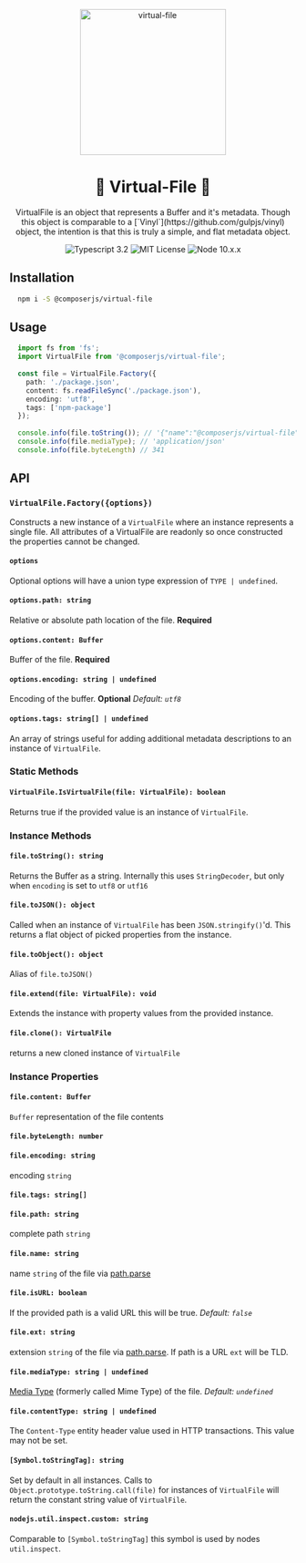 <p align="center">
    <img alt="virtual-file" src="https://github.com/composerjs/virtual-file/blob/master/logo.png" width="256">
    <h1 align="center">📁 Virtual-File 📁</h1>
</p>

<p align="center">
  VirtualFile is an object that represents a Buffer and it's metadata.
  Though this object is comparable to a [`Vinyl`](https://github.com/gulpjs/vinyl)
  object, the intention is that this is truly a simple, and flat metadata
  object.
</p>

<p align="center">
  <img alt="Typescript 3.2" src="https://img.shields.io/badge/typescript-3.2-blue.svg">
  <img alt="MIT License" src="https://img.shields.io/badge/license-MIT-blue.svg">
  <img alt="Node 10.x.x" src="https://img.shields.io/badge/node-10.x.x-blue.svg">
</p>

## Installation

```bash
  npm i -S @composerjs/virtual-file
```

## Usage

```typescript
  import fs from 'fs';
  import VirtualFile from '@composerjs/virtual-file';
  
  const file = VirtualFile.Factory({
    path: './package.json',
    content: fs.readFileSync('./package.json'),
    encoding: 'utf8',
    tags: ['npm-package']
  });
  
  console.info(file.toString()); // '{"name":"@composerjs/virtual-file"...
  console.info(file.mediaType); // 'application/json'
  console.info(file.byteLength) // 341 
```

## API

### `VirtualFile.Factory({options})`
Constructs a new instance of a `VirtualFile` where an instance represents
a single file. All attributes of a VirtualFile are readonly so once
constructed the properties cannot be changed.

#### `options`

Optional options will have a union type expression of `TYPE | undefined`.

#### `options.path: string`
Relative or absolute path location of the file.
**Required**

#### `options.content: Buffer`
Buffer of the file.
**Required**

#### `options.encoding: string | undefined`
Encoding of the buffer.
**Optional**
*Default: `utf8`*

#### `options.tags: string[] | undefined`
An array of strings useful for adding additional metadata descriptions
to an instance of `VirtualFile`.

### Static Methods

#### `VirtualFile.IsVirtualFile(file: VirtualFile): boolean`
Returns true if the provided value is an instance of `VirtualFile`.

### Instance Methods

#### `file.toString(): string`
Returns the Buffer as a string. Internally this uses `StringDecoder`, but
only when `encoding` is set to `utf8` or `utf16`

#### `file.toJSON(): object`
Called when an instance of `VirtualFile` has been `JSON.stringify()`'d.
This returns a flat object of picked properties from the instance.

#### `file.toObject(): object`
Alias of `file.toJSON()`

#### `file.extend(file: VirtualFile): void`
Extends the instance with property values from the provided instance.

#### `file.clone(): VirtualFile`
returns a new cloned instance of `VirtualFile`

### Instance Properties

#### `file.content: Buffer`
`Buffer` representation of the file contents

#### `file.byteLength: number`

#### `file.encoding: string `
encoding `string`

#### `file.tags: string[]`

#### `file.path: string`
complete path `string`

#### `file.name: string`
name `string` of the file via [path.parse](https://nodejs.org/docs/latest-v10.x/api/path.html#path_path_parse_path)

#### `file.isURL: boolean`
If the provided path is a valid URL this will be true.
*Default: `false`*

#### `file.ext: string`
extension `string` of the file via [path.parse](https://nodejs.org/docs/latest-v10.x/api/path.html#path_path_parse_path). If path is a URL `ext` will be TLD.

#### `file.mediaType: string | undefined`
[Media Type](https://www.iana.org/assignments/media-types/media-types.xhtml) (formerly called Mime Type) of the file.
*Default: `undefined`*

#### `file.contentType: string | undefined`
The `Content-Type` entity header value used in HTTP transactions.
This value may not be set.

#### `[Symbol.toStringTag]: string`
Set by default in all instances. Calls to `Object.prototype.toString.call(file)` for
instances of `VirtualFile` will return the constant string value of
`VirtualFile`.

#### `nodejs.util.inspect.custom: string`
Comparable to `[Symbol.toStringTag]` this symbol is used by nodes
`util.inspect`.
